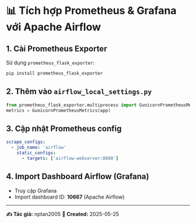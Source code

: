 # 📊 Tích hợp Prometheus & Grafana với Apache Airflow

## 1. Cài Prometheus Exporter
Sử dụng `prometheus_flask_exporter`:

```bash
pip install prometheus_flask_exporter
```

## 2. Thêm vào `airflow_local_settings.py`
```python
from prometheus_flask_exporter.multiprocess import GunicornPrometheusMetrics
metrics = GunicornPrometheusMetrics(app)
```

## 3. Cập nhật Prometheus config
```yaml
scrape_configs:
  - job_name: 'airflow'
    static_configs:
      - targets: ['airflow-webserver:8080']
```

## 4. Import Dashboard Airflow (Grafana)
- Truy cập Grafana
- Import dashboard ID: **10667** (Apache Airflow)

---

**✍️ Tác giả:** nptan2005
**📅 Created:** 2025-05-25